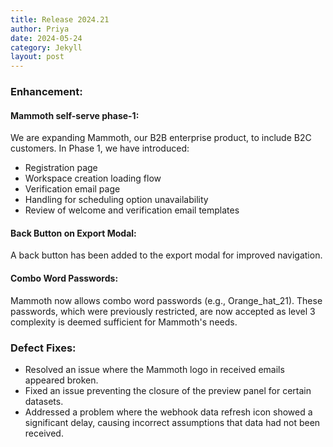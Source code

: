 ```yaml
---
title: Release 2024.21
author: Priya
date: 2024-05-24
category: Jekyll
layout: post
---
```

### Enhancement:

#### Mammoth self-serve phase-1:
We are expanding Mammoth, our B2B enterprise product, to include B2C customers. In Phase 1, we have introduced:

- Registration page
- Workspace creation loading flow
- Verification email page
- Handling for scheduling option unavailability
- Review of welcome and verification email templates

#### Back Button on Export Modal:
A back button has been added to the export modal for improved navigation.

#### Combo Word Passwords:
Mammoth now allows combo word passwords (e.g., Orange_hat_21). These passwords, which were previously restricted, are now accepted as level 3 complexity is deemed sufficient for Mammoth's needs.

### Defect Fixes:
* Resolved an issue where the Mammoth logo in received emails appeared broken.
* Fixed an issue preventing the closure of the preview panel for certain datasets.
* Addressed a problem where the webhook data refresh icon showed a significant delay, causing incorrect assumptions that data had not been received.


